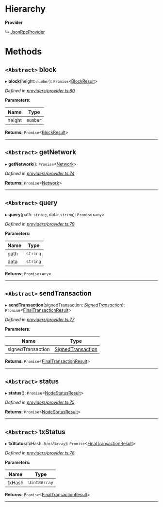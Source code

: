 

# Hierarchy

**Provider**

↳  [JsonRpcProvider](_providers_json_rpc_provider_.jsonrpcprovider.md)

# Methods

<a id="block"></a>

## `<Abstract>` block

▸ **block**(height: *`number`*): `Promise`<[BlockResult](../interfaces/_providers_provider_.blockresult.md)>

*Defined in [providers/provider.ts:80](https://github.com/nearprotocol/nearlib/blob/fb0e31a/src.ts/providers/provider.ts#L80)*

**Parameters:**

| Name | Type |
| ------ | ------ |
| height | `number` |

**Returns:** `Promise`<[BlockResult](../interfaces/_providers_provider_.blockresult.md)>

___
<a id="getnetwork"></a>

## `<Abstract>` getNetwork

▸ **getNetwork**(): `Promise`<[Network](../interfaces/_utils_network_.network.md)>

*Defined in [providers/provider.ts:74](https://github.com/nearprotocol/nearlib/blob/fb0e31a/src.ts/providers/provider.ts#L74)*

**Returns:** `Promise`<[Network](../interfaces/_utils_network_.network.md)>

___
<a id="query"></a>

## `<Abstract>` query

▸ **query**(path: *`string`*, data: *`string`*): `Promise`<`any`>

*Defined in [providers/provider.ts:79](https://github.com/nearprotocol/nearlib/blob/fb0e31a/src.ts/providers/provider.ts#L79)*

**Parameters:**

| Name | Type |
| ------ | ------ |
| path | `string` |
| data | `string` |

**Returns:** `Promise`<`any`>

___
<a id="sendtransaction"></a>

## `<Abstract>` sendTransaction

▸ **sendTransaction**(signedTransaction: *[SignedTransaction](_transaction_.signedtransaction.md)*): `Promise`<[FinalTransactionResult](../interfaces/_providers_provider_.finaltransactionresult.md)>

*Defined in [providers/provider.ts:77](https://github.com/nearprotocol/nearlib/blob/fb0e31a/src.ts/providers/provider.ts#L77)*

**Parameters:**

| Name | Type |
| ------ | ------ |
| signedTransaction | [SignedTransaction](_transaction_.signedtransaction.md) |

**Returns:** `Promise`<[FinalTransactionResult](../interfaces/_providers_provider_.finaltransactionresult.md)>

___
<a id="status"></a>

## `<Abstract>` status

▸ **status**(): `Promise`<[NodeStatusResult](../interfaces/_providers_provider_.nodestatusresult.md)>

*Defined in [providers/provider.ts:75](https://github.com/nearprotocol/nearlib/blob/fb0e31a/src.ts/providers/provider.ts#L75)*

**Returns:** `Promise`<[NodeStatusResult](../interfaces/_providers_provider_.nodestatusresult.md)>

___
<a id="txstatus"></a>

## `<Abstract>` txStatus

▸ **txStatus**(txHash: *`Uint8Array`*): `Promise`<[FinalTransactionResult](../interfaces/_providers_provider_.finaltransactionresult.md)>

*Defined in [providers/provider.ts:78](https://github.com/nearprotocol/nearlib/blob/fb0e31a/src.ts/providers/provider.ts#L78)*

**Parameters:**

| Name | Type |
| ------ | ------ |
| txHash | `Uint8Array` |

**Returns:** `Promise`<[FinalTransactionResult](../interfaces/_providers_provider_.finaltransactionresult.md)>

___

